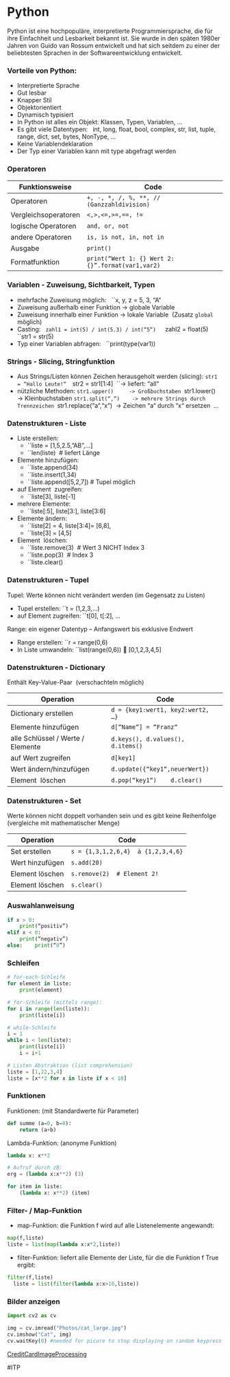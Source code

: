 # Python

Python ist eine hochpopuläre, interpretierte Programmiersprache, die für ihre Einfachheit und Lesbarkeit bekannt ist. Sie wurde in den späten 1980er Jahren von Guido van Rossum entwickelt und hat sich seitdem zu einer der beliebtesten Sprachen in der Softwareentwicklung entwickelt.

### **Vorteile von Python:**

- Interpretierte Sprache
- Gut lesbar
- Knapper Stil
- Objektorientiert
- Dynamisch typisiert
- In Python ist alles ein Objekt: Klassen, Typen, Variablen, …
- Es gibt viele Datentypen:
	  int, long, float, bool, complex, str, list, tuple, range, dict, set, bytes, NonType, …
- Keine Variablendeklaration
- Der Typ einer Variablen kann mit type abgefragt werden

### Operatoren

| Funktionsweise       | Code                                       |
| -------------------- | ------------------------------------------ |
| Operatoren           | `+, -, *, /, %, **, // (Ganzzahldivision)` |
| Vergleichsoperatoren | `<,>,<=,>=,==, !=`                         |
| logische Operatoren  | `and, or, not`                             |
| andere Operatoren    | `is, is not, in, not in`                   |
| Ausgabe              | `print()`                                  |
| Formatfunktion       | `print(“Wert 1: {} Wert 2:{}”.format(var1,var2)`                                           |


### Variablen - Zuweisung, Sichtbarkeit, Typen

- mehrfache Zuweisung möglich:
	  ``x, y, z = 5, 3, “A“
- Zuweisung außerhalb einer Funktion -> globale Variable
- Zuweisung innerhalb einer Funktion -> lokale Variable  (Zusatz `global` möglich)
- Casting:
	  ``zahl1 = int(5) / int(5.3) / int(“5“)
	  ``zahl2 = float(5)
	  ``str1 = str(5)
- Typ einer Variablen abfragen:
	  ``print(type(var1))


### Strings - Slicing, Stringfunktion

- Aus Strings/Listen können Zeichen herausgeholt werden (slicing):
	 ``str1 = “Hallo Leute!“
	 ``str2 = str1[1:4]
	 ``-> liefert: “all“
- nützliche Methoden:
	``str1.upper()     -> Großbuchstaben
	``str1.lower()    -> Kleinbuchstaben
	``str1.split(“,“)    -> mehrere Strings durch Trennzeichen
	``str1.replace(“a“,“x“)  -> Zeichen “a“ durch “x“ ersetzen``
	``…


### Datenstrukturen - Liste

- Liste erstellen:    
	- ``liste = [1,5,2.5,”AB”,…]   
	- ``len(liste)  # liefert Länge
- Elemente hinzufügen:   
	- ``liste.append(34)
	- ``liste.insert(1,34)
	- ``liste.append([5,2,7]) # Tupel möglich
- auf Element  zugreifen: 
	- ``liste[3], liste[-1]
- mehrere Elemente:   
	- ``liste[:5], liste[3:], liste[3:6]  
- Elemente ändern:
	- ``liste[2] = 4, liste[3:4]= [6,8],   
	- ``liste[3] = [4,5]  
- Element  löschen:  
	- ``liste.remove(3)  # Wert 3 NICHT Index 3  
	- ``liste.pop(3)  # Index 3  
	- ``liste.clear()


### Datenstrukturen - Tupel

Tupel: Werte können nicht verändert werden (im Gegensatz zu Listen)
- Tupel erstellen:	 	              ``t = (1,2,3,…)
- auf Element zugreifen: 		``t[0], t[:2], …

Range: ein eigener Datentyp – Anfangswert bis exklusive Endwert
- Range erstellen:		       ``r = range(0,6) 	
- In Liste umwandeln:		``list(range(0,6))  [0,1,2,3,4,5]


### Datenstrukturen - Dictionary

Enthält Key-Value-Paar  (verschachteln möglich)

| Operation                         | Code                               |
| --------------------------------- | ---------------------------------- |
| Dictionary erstellen              | `d = {key1:wert1, key2:wert2, …}`  |
| Elemente hinzufügen               | `d[“Name“] = “Franz“`              |
| alle Schlüssel / Werte / Elemente | `d.keys(), d.values(),  d.items()` |
| auf Wert zugreifen                | `d[key1]`                          |
| Wert ändern/hinzufügen            | `d.update({“key1“,neuerWert})`     |
| Element  löschen                  | `d.pop(“key1“)    d.clear()`                                   |


### Datenstrukturen - Set

Werte können nicht doppelt vorhanden sein und es gibt keine Reihenfolge (vergleiche mit mathematischer Menge)

| Operation       | Code                               |
| --------------- | ---------------------------------- |
| Set erstellen   | `s = {1,3,1,2,6,4}  à {1,2,3,4,6}` |
| Wert hinzufügen | `s.add(20)`                        |
| Element löschen | `s.remove(2)  # Element 2!`        |
| Element löschen | `s.clear()`                        | 


### Auswahlanweisung 

```python
if x > 0:    
	print(“positiv”)  
elif x < 0:    
	print(“negativ”)  	
else:    print(“0”)
```


### Schleifen 

```python
# for-each-Schleife
for element in liste:
	print(element)

# for-Schleife (mittels range):
for i in range(len(liste)):
	print(liste[i])

# while-Schleife
i = 1
while i < len(liste):
	print(liste[i])
	i = i+1

# Listen Abstraktion (list comprehension)
liste = [1,22,3,4]
liste = [x**2 for x in liste if x < 10]
```


### Funktionen

Funktionen: (mit Standardwerte für Parameter)

```python
def summe (a=0, b=0):
	return (a+b)
```

Lambda-Funktion: (anonyme Funktion)

```python
lambda x: x**2

# Aufruf durch zB: 
erg = (lambda x:x**2) (3)

for item in liste:
	(lambda x: x**2) (item)
```


### Filter- / Map-Funktion

- map-Funktion: die Funktion f wird auf alle Listenelemente angewandt:
```python
map(f,liste)
liste = list(map(lambda x:x*2,liste))
```

- filter-Funktion: liefert alle Elemente der Liste, für die die Funktion f True  ergibt:
```python
filter(f,liste)
  liste = list(filter(lambda x:x>10,liste))
```


### Bilder anzeigen

```python 
import cv2 as cv  

img = cv.imread("Photos/cat_large.jpg")  
cv.imshow("Cat", img)    
cv.waitKey(0) #needed for picure to stop displaying on random keypress
```


[CreditCardImageProcessing](https://www.askpython.com/python/examples/opencv-credit-card-reader)


#ITP 